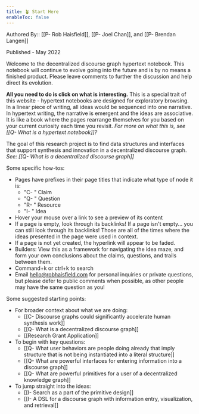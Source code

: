 ```yaml
---
title: 🪴 Start Here
enableToc: false
---
```

Authored By:: [[P- Rob Haisfield]], [[P- Joel Chan]], and [[P- Brendan Langen]]

Published - May 2022

Welcome to the decentralized discourse graph hypertext notebook. This notebook will continue to evolve going into the future and is by no means a finished product. Please leave comments to further the discussion and help direct its evolution.

**All you need to do is click on what is interesting.** This is a special trait of this website - hypertext notebooks are designed for exploratory browsing. In a linear piece of writing, all ideas would be sequenced into one narrative. In hypertext writing, the narrative is emergent and the ideas are associative. It is like a book where the pages rearrange themselves for you based on your current curiosity each time you revisit. *For more on what this is, see [[Q- What is a hypertext notebook]]?*  

The goal of this research project is to find data structures and interfaces that support synthesis and innovation in a decentralized discourse graph. *See: [[Q- What is a decentralized discourse graph]]*

Some specific how-tos:
- Pages have prefixes in their page titles that indicate what type of node it is:
	- "C- " Claim
	- "Q- " Question
	- "R- " Resource
	- "I- " Idea
- Hover your mouse over a link to see a preview of its content
- If a page is empty, look through its backlinks! If a page isn't empty... you can still look through its backlinks! Those are all of the times where the ideas presented in the page were used in context.
- If a page is not yet created, the hyperlink will appear to be faded.
- Builders: View this as a framework for navigating the idea maze, and form your own conclusions about the claims, questions, and trails between them.
- Command+k or ctrl+k to search
- Email hello@robhaisfield.com for personal inquiries or private questions, but please defer to public comments when possible, as other people may have the same question as you!

Some suggested starting points:
- For broader context about what we are doing:
	- [[C- Discourse graphs could significantly accelerate human synthesis work]]
	- [[Q- What is a decentralized discourse graph]]
	- [[Research Grant Application]]
- To begin with key questions:
	- [[Q- What user behaviors are people doing already that imply structure that is not being instantiated into a literal structure]]
	- [[Q- What are powerful interfaces for entering information into a discourse graph]]
	- [[Q- What are powerful primitives for a user of a decentralized knowledge graph]]
- To jump straight into the ideas:
	- [[I- Search as a part of the primitive design]]
	- [[I- A DSL for a discourse graph with information entry, visualization, and retrieval]]